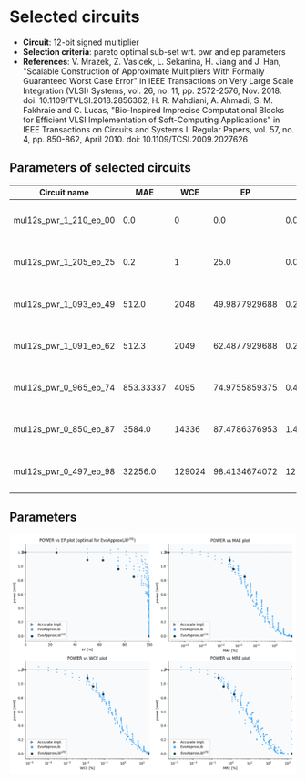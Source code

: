 
Selected circuits
===================
 - **Circuit**: 12-bit signed multiplier
 - **Selection criteria**: pareto optimal sub-set wrt. pwr and ep parameters
 - **References**: V. Mrazek, Z. Vasicek, L. Sekanina, H. Jiang and J. Han, "Scalable Construction of Approximate Multipliers With Formally Guaranteed Worst Case Error" in IEEE Transactions on Very Large Scale Integration (VLSI) Systems, vol. 26, no. 11, pp. 2572-2576, Nov. 2018. doi: 10.1109/TVLSI.2018.2856362, H. R. Mahdiani, A. Ahmadi, S. M. Fakhraie and C. Lucas, "Bio-Inspired Imprecise Computational Blocks for Efficient VLSI Implementation of Soft-Computing Applications" in IEEE Transactions on Circuits and Systems I: Regular Papers, vol. 57, no. 4, pp. 850-862, April 2010. doi: 10.1109/TCSI.2009.2027626


Parameters of selected circuits
----------------------------

| Circuit name | MAE | WCE | EP | MRE | Download |
| --- |  --- | --- | --- | --- | --- | 
| mul12s_pwr_1_210_ep_00 | 0.0 | 0 | 0.0 | 0.0 |  [Verilog generic](mul12s_pwr_1_210_ep_00_gen.v) [Verilog PDK45](mul12s_pwr_1_210_ep_00_pdk45.v)  [C](mul12s_pwr_1_210_ep_00.c) |
| mul12s_pwr_1_205_ep_25 | 0.2 | 1 | 25.0 | 0.0004718265 |  [Verilog generic](mul12s_pwr_1_205_ep_25_gen.v) [Verilog PDK45](mul12s_pwr_1_205_ep_25_pdk45.v)  [C](mul12s_pwr_1_205_ep_25.c) |
| mul12s_pwr_1_093_ep_49 | 512.0 | 2048 | 49.9877929688 | 0.2172156745 |  [Verilog generic](mul12s_pwr_1_093_ep_49_gen.v) [Verilog PDK45](mul12s_pwr_1_093_ep_49_pdk45.v)  [C](mul12s_pwr_1_093_ep_49.c) |
| mul12s_pwr_1_091_ep_62 | 512.3 | 2049 | 62.4877929688 | 0.2177037778 |  [Verilog generic](mul12s_pwr_1_091_ep_62_gen.v) [Verilog PDK45](mul12s_pwr_1_091_ep_62_pdk45.v)  [C](mul12s_pwr_1_091_ep_62.c) |
| mul12s_pwr_0_965_ep_74 | 853.33337 | 4095 | 74.9755859375 | 0.4100200724 |  [Verilog generic](mul12s_pwr_0_965_ep_74_gen.v) [Verilog PDK45](mul12s_pwr_0_965_ep_74_pdk45.v)  [C](mul12s_pwr_0_965_ep_74.c) |
| mul12s_pwr_0_850_ep_87 | 3584.0 | 14336 | 87.4786376953 | 1.4528030577 |  [Verilog generic](mul12s_pwr_0_850_ep_87_gen.v) [Verilog PDK45](mul12s_pwr_0_850_ep_87_pdk45.v)  [C](mul12s_pwr_0_850_ep_87.c) |
| mul12s_pwr_0_497_ep_98 | 32256.0 | 129024 | 98.4134674072 | 12.7197691379 |  [Verilog generic](mul12s_pwr_0_497_ep_98_gen.v) [Verilog PDK45](mul12s_pwr_0_497_ep_98_pdk45.v)  [C](mul12s_pwr_0_497_ep_98.c) |
    
Parameters
--------------
![Parameters figure](fig.png)
             
